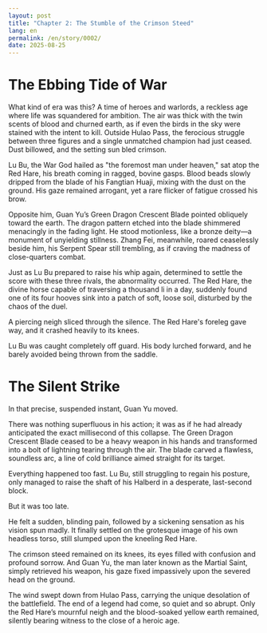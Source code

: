 ```yaml
---
layout: post
title: "Chapter 2: The Stumble of the Crimson Steed"
lang: en
permalink: /en/story/0002/
date: 2025-08-25
---
```

# The Ebbing Tide of War

What kind of era was this? A time of heroes and warlords, a reckless age where life was squandered for ambition. The air was thick with the twin scents of blood and churned earth, as if even the birds in the sky were stained with the intent to kill. Outside Hulao Pass, the ferocious struggle between three figures and a single unmatched champion had just ceased. Dust billowed, and the setting sun bled crimson.

Lu Bu, the War God hailed as "the foremost man under heaven," sat atop the Red Hare, his breath coming in ragged, bovine gasps. Blood beads slowly dripped from the blade of his Fangtian Huaji, mixing with the dust on the ground. His gaze remained arrogant, yet a rare flicker of fatigue crossed his brow.

Opposite him, Guan Yu’s Green Dragon Crescent Blade pointed obliquely toward the earth. The dragon pattern etched into the blade shimmered menacingly in the fading light. He stood motionless, like a bronze deity—a monument of unyielding stillness. Zhang Fei, meanwhile, roared ceaselessly beside him, his Serpent Spear still trembling, as if craving the madness of close-quarters combat.

Just as Lu Bu prepared to raise his whip again, determined to settle the score with these three rivals, the abnormality occurred. The Red Hare, the divine horse capable of traversing a thousand li in a day, suddenly found one of its four hooves sink into a patch of soft, loose soil, disturbed by the chaos of the duel.

A piercing neigh sliced through the silence. The Red Hare's foreleg gave way, and it crashed heavily to its knees.

Lu Bu was caught completely off guard. His body lurched forward, and he barely avoided being thrown from the saddle.

# The Silent Strike

In that precise, suspended instant, Guan Yu moved.

There was nothing superfluous in his action; it was as if he had already anticipated the exact millisecond of this collapse. The Green Dragon Crescent Blade ceased to be a heavy weapon in his hands and transformed into a bolt of lightning tearing through the air. The blade carved a flawless, soundless arc, a line of cold brilliance aimed straight for its target.

Everything happened too fast. Lu Bu, still struggling to regain his posture, only managed to raise the shaft of his Halberd in a desperate, last-second block.

But it was too late.

He felt a sudden, blinding pain, followed by a sickening sensation as his vision spun madly. It finally settled on the grotesque image of his own headless torso, still slumped upon the kneeling Red Hare.

The crimson steed remained on its knees, its eyes filled with confusion and profound sorrow. And Guan Yu, the man later known as the Martial Saint, simply retrieved his weapon, his gaze fixed impassively upon the severed head on the ground.

The wind swept down from Hulao Pass, carrying the unique desolation of the battlefield. The end of a legend had come, so quiet and so abrupt. Only the Red Hare’s mournful neigh and the blood-soaked yellow earth remained, silently bearing witness to the close of a heroic age.